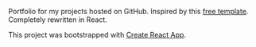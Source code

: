 Portfolio for my projects hosted on GitHub. Inspired by this [free template](https://github.com/Chippd/triangles). Completely rewritten in React.

This project was bootstrapped with [Create React App](https://github.com/facebookincubator/create-react-app).
